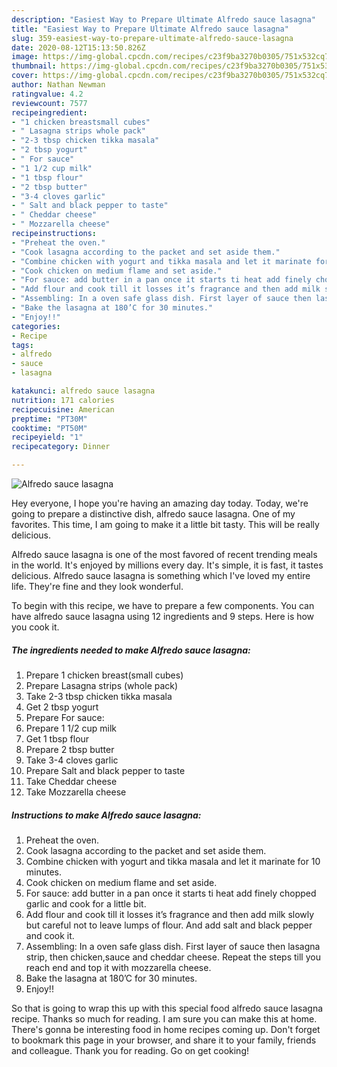 ```yaml
---
description: "Easiest Way to Prepare Ultimate Alfredo sauce lasagna"
title: "Easiest Way to Prepare Ultimate Alfredo sauce lasagna"
slug: 359-easiest-way-to-prepare-ultimate-alfredo-sauce-lasagna
date: 2020-08-12T15:13:50.826Z
image: https://img-global.cpcdn.com/recipes/c23f9ba3270b0305/751x532cq70/alfredo-sauce-lasagna-recipe-main-photo.jpg
thumbnail: https://img-global.cpcdn.com/recipes/c23f9ba3270b0305/751x532cq70/alfredo-sauce-lasagna-recipe-main-photo.jpg
cover: https://img-global.cpcdn.com/recipes/c23f9ba3270b0305/751x532cq70/alfredo-sauce-lasagna-recipe-main-photo.jpg
author: Nathan Newman
ratingvalue: 4.2
reviewcount: 7577
recipeingredient:
- "1 chicken breastsmall cubes"
- " Lasagna strips whole pack"
- "2-3 tbsp chicken tikka masala"
- "2 tbsp yogurt"
- " For sauce"
- "1 1/2 cup milk"
- "1 tbsp flour"
- "2 tbsp butter"
- "3-4 cloves garlic"
- " Salt and black pepper to taste"
- " Cheddar cheese"
- " Mozzarella cheese"
recipeinstructions:
- "Preheat the oven."
- "Cook lasagna according to the packet and set aside them."
- "Combine chicken with yogurt and tikka masala and let it marinate for 10 minutes."
- "Cook chicken on medium flame and set aside."
- "For sauce: add butter in a pan once it starts ti heat add finely chopped garlic and cook for a little bit."
- "Add flour and cook till it losses it’s fragrance and then add milk slowly but careful not to leave lumps of flour. And add salt and black pepper and cook it."
- "Assembling: In a oven safe glass dish. First layer of sauce then lasagna strip, then chicken,sauce and cheddar cheese. Repeat the steps till you reach end and top it with mozzarella cheese."
- "Bake the lasagna at 180’C for 30 minutes."
- "Enjoy!!"
categories:
- Recipe
tags:
- alfredo
- sauce
- lasagna

katakunci: alfredo sauce lasagna 
nutrition: 171 calories
recipecuisine: American
preptime: "PT30M"
cooktime: "PT50M"
recipeyield: "1"
recipecategory: Dinner

---
```



![Alfredo sauce lasagna](https://img-global.cpcdn.com/recipes/c23f9ba3270b0305/751x532cq70/alfredo-sauce-lasagna-recipe-main-photo.jpg)

Hey everyone, I hope you're having an amazing day today. Today, we're going to prepare a distinctive dish, alfredo sauce lasagna. One of my favorites. This time, I am going to make it a little bit tasty. This will be really delicious.



Alfredo sauce lasagna is one of the most favored of recent trending meals in the world. It's enjoyed by millions every day. It's simple, it is fast, it tastes delicious. Alfredo sauce lasagna is something which I've loved my entire life. They're fine and they look wonderful.


To begin with this recipe, we have to prepare a few components. You can have alfredo sauce lasagna using 12 ingredients and 9 steps. Here is how you cook it.

<!--inarticleads1-->

##### The ingredients needed to make Alfredo sauce lasagna:

1. Prepare 1 chicken breast(small cubes)
1. Prepare  Lasagna strips (whole pack)
1. Take 2-3 tbsp chicken tikka masala
1. Get 2 tbsp yogurt
1. Prepare  For sauce:
1. Prepare 1 1/2 cup milk
1. Get 1 tbsp flour
1. Prepare 2 tbsp butter
1. Take 3-4 cloves garlic
1. Prepare  Salt and black pepper to taste
1. Take  Cheddar cheese
1. Take  Mozzarella cheese




<!--inarticleads2-->

##### Instructions to make Alfredo sauce lasagna:

1. Preheat the oven.
1. Cook lasagna according to the packet and set aside them.
1. Combine chicken with yogurt and tikka masala and let it marinate for 10 minutes.
1. Cook chicken on medium flame and set aside.
1. For sauce: add butter in a pan once it starts ti heat add finely chopped garlic and cook for a little bit.
1. Add flour and cook till it losses it’s fragrance and then add milk slowly but careful not to leave lumps of flour. And add salt and black pepper and cook it.
1. Assembling: In a oven safe glass dish. First layer of sauce then lasagna strip, then chicken,sauce and cheddar cheese. Repeat the steps till you reach end and top it with mozzarella cheese.
1. Bake the lasagna at 180’C for 30 minutes.
1. Enjoy!!




So that is going to wrap this up with this special food alfredo sauce lasagna recipe. Thanks so much for reading. I am sure you can make this at home. There's gonna be interesting food in home recipes coming up. Don't forget to bookmark this page in your browser, and share it to your family, friends and colleague. Thank you for reading. Go on get cooking!
